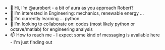 - 👋 Hi, I’m @aurobert - a bit of aura as you approach Robert?
- 👀 I’m interested in Engineering: mechanics, renewable energy ...
- 🌱 I’m currently learning ... python
- 💞️ I’m looking to collaborate on: codes (most likely python or octave/matlab) for engineering analysis
- 📫 How to reach me - I expect some kind of messaging is available here - I'm just finding out

<!---
aurobert/aurobert is a ✨ special ✨ repository because its `README.md` (this file) appears on your GitHub profile.
You can click the Preview link to take a look at your changes.
--->
